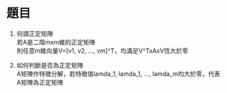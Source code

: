 題目
===
1. 何謂正定矩陣<br>
若A是二階mxm維的正定矩陣<br>
則任意m維向量V=[v1, v2, ..., vm]^T，均滿足V^TxAxV恆大於零<br>

2. 如何判斷是否為正定矩陣<br>
A矩陣作特徵分解，若特徵值lamda_1, lamda_1, ..., lamda_m均大於零，代表A矩陣為正定矩陣<br>
